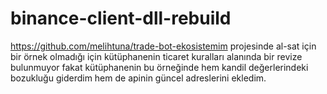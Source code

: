 # binance-client-dll-rebuild
https://github.com/melihtuna/trade-bot-ekosistemim projesinde al-sat için bir örnek olmadığı için kütüphanenin ticaret kuralları alanında bir revize bulunmuyor fakat kütüphanenin bu örneğinde hem kandil değerlerindeki bozukluğu giderdim hem de apinin güncel adreslerini ekledim.
